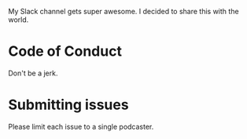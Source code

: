 My Slack channel gets super awesome.  I decided to share this with the world.

# Code of Conduct

Don't be a jerk.

# Submitting issues

Please limit each issue to a single podcaster.
